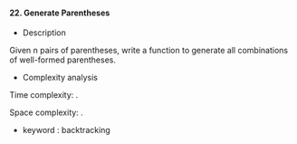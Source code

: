 #### 22. Generate Parentheses

* Description

Given n pairs of parentheses, write a function to generate all combinations of well-formed parentheses.

* Complexity analysis

Time complexity: .

Space complexity: .

* keyword : backtracking